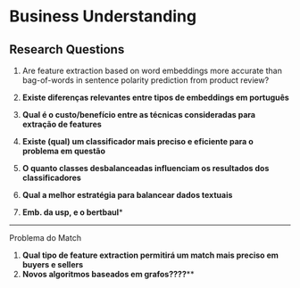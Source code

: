 # Business Understanding

## Research Questions

1. Are feature extraction based on word embeddings more accurate than bag-of-words in sentence polarity prediction from product review?

2. **Existe diferenças relevantes entre tipos de embeddings em português**

3. **Qual é o custo/benefício entre as técnicas consideradas para extração de features**

4. **Existe (qual) um classificador mais preciso e eficiente para o problema em questão**

5. **O quanto classes desbalanceadas influenciam os resultados dos classificadores** 

6. **Qual a melhor estratégia para balancear dados textuais**

7. **Emb. da usp, e o bertbaul***

----

Problema do Match 
1. **Qual tipo de feature extraction permitirá um match mais preciso em buyers e sellers**
2. **Novos algoritmos baseados em grafos????****
